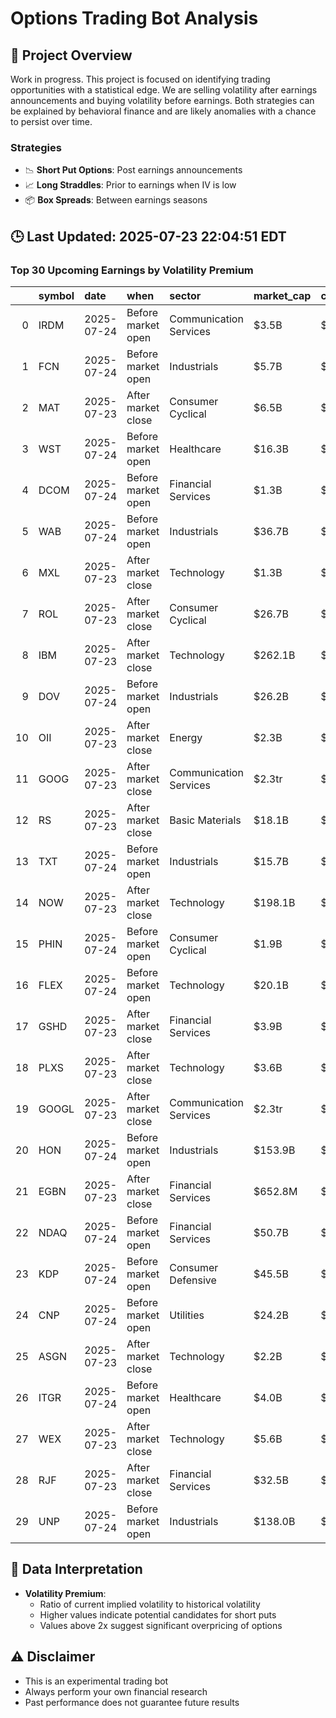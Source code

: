 # Options Trading Bot Analysis

## 🚀 Project Overview
Work in progress. This project is focused on identifying trading opportunities with a statistical edge.
We are selling volatility after earnings announcements and buying volatility before earnings.
Both strategies can be explained by behavioral finance and are likely anomalies with a chance to persist over time.

### Strategies
- 📉 **Short Put Options**: Post earnings announcements
- 📈 **Long Straddles**: Prior to earnings when IV is low
- 📦 **Box Spreads**: Between earnings seasons

## 🕒 Last Updated: 2025-07-23 22:04:51 EDT

### Top 30 Upcoming Earnings by Volatility Premium

|    | symbol   | date       | when               | sector                 | market_cap   | close   | hv_current   | iv_current   | vol_premium   |
|---:|:---------|:-----------|:-------------------|:-----------------------|:-------------|:--------|:-------------|:-------------|:--------------|
|  0 | IRDM     | 2025-07-24 | Before market open | Communication Services | $3.5B        | $31.88  | 25.90%       | 55.08%       | 2.13x         |
|  1 | FCN      | 2025-07-24 | Before market open | Industrials            | $5.7B        | $165.24 | 17.71%       | 37.36%       | 2.11x         |
|  2 | MAT      | 2025-07-23 | After market close | Consumer Cyclical      | $6.5B        | $19.89  | 23.40%       | 48.86%       | 2.09x         |
|  3 | WST      | 2025-07-24 | Before market open | Healthcare             | $16.3B       | $218.90 | 27.73%       | 57.52%       | 2.07x         |
|  4 | DCOM     | 2025-07-24 | Before market open | Financial Services     | $1.3B        | $28.37  | 32.06%       | 65.29%       | 2.04x         |
|  5 | WAB      | 2025-07-24 | Before market open | Industrials            | $36.7B       | $211.89 | 13.72%       | 27.76%       | 2.02x         |
|  6 | MXL      | 2025-07-23 | After market close | Technology             | $1.3B        | $15.44  | 45.07%       | 89.08%       | 1.98x         |
|  7 | ROL      | 2025-07-23 | After market close | Consumer Cyclical      | $26.7B       | $55.51  | 14.66%       | 28.70%       | 1.96x         |
|  8 | IBM      | 2025-07-23 | After market close | Technology             | $262.1B      | $281.96 | 18.40%       | 35.34%       | 1.92x         |
|  9 | DOV      | 2025-07-24 | Before market open | Industrials            | $26.2B       | $189.54 | 16.40%       | 30.55%       | 1.86x         |
| 10 | OII      | 2025-07-23 | After market close | Energy                 | $2.3B        | $21.13  | 29.34%       | 51.92%       | 1.77x         |
| 11 | GOOG     | 2025-07-23 | After market close | Communication Services | $2.3tr       | $192.11 | 22.38%       | 38.38%       | 1.71x         |
| 12 | RS       | 2025-07-23 | After market close | Basic Materials        | $18.1B       | $340.20 | 16.78%       | 28.76%       | 1.71x         |
| 13 | TXT      | 2025-07-24 | Before market open | Industrials            | $15.7B       | $86.04  | 16.19%       | 27.57%       | 1.70x         |
| 14 | NOW      | 2025-07-23 | After market close | Technology             | $198.1B      | $962.37 | 25.81%       | 43.62%       | 1.69x         |
| 15 | PHIN     | 2025-07-24 | Before market open | Consumer Cyclical      | $1.9B        | $47.77  | 25.95%       | 43.63%       | 1.68x         |
| 16 | FLEX     | 2025-07-24 | Before market open | Technology             | $20.1B       | $52.45  | 25.19%       | 41.87%       | 1.66x         |
| 17 | GSHD     | 2025-07-23 | After market close | Financial Services     | $3.9B        | $100.79 | 40.48%       | 66.53%       | 1.64x         |
| 18 | PLXS     | 2025-07-23 | After market close | Technology             | $3.6B        | $133.62 | 20.67%       | 33.87%       | 1.64x         |
| 19 | GOOGL    | 2025-07-23 | After market close | Communication Services | $2.3tr       | $191.34 | 23.17%       | 37.87%       | 1.63x         |
| 20 | HON      | 2025-07-24 | Before market open | Industrials            | $153.9B      | $236.58 | 14.96%       | 24.44%       | 1.63x         |
| 21 | EGBN     | 2025-07-23 | After market close | Financial Services     | $652.8M      | $21.35  | 39.76%       | 64.12%       | 1.61x         |
| 22 | NDAQ     | 2025-07-24 | Before market open | Financial Services     | $50.7B       | $88.93  | 14.64%       | 23.53%       | 1.61x         |
| 23 | KDP      | 2025-07-24 | Before market open | Consumer Defensive     | $45.5B       | $33.78  | 15.24%       | 24.49%       | 1.61x         |
| 24 | CNP      | 2025-07-24 | Before market open | Utilities              | $24.2B       | $37.76  | 14.19%       | 22.80%       | 1.61x         |
| 25 | ASGN     | 2025-07-23 | After market close | Technology             | $2.2B        | $49.73  | 37.78%       | 60.55%       | 1.60x         |
| 26 | ITGR     | 2025-07-24 | Before market open | Healthcare             | $4.0B        | $114.32 | 20.68%       | 33.09%       | 1.60x         |
| 27 | WEX      | 2025-07-23 | After market close | Technology             | $5.6B        | $160.68 | 27.95%       | 44.71%       | 1.60x         |
| 28 | RJF      | 2025-07-23 | After market close | Financial Services     | $32.5B       | $160.61 | 16.79%       | 26.85%       | 1.60x         |
| 29 | UNP      | 2025-07-24 | Before market open | Industrials            | $138.0B      | $229.24 | 15.31%       | 24.43%       | 1.60x         |

## 📝 Data Interpretation

- **Volatility Premium**: 
  - Ratio of current implied volatility to historical volatility
  - Higher values indicate potential candidates for short puts
  - Values above 2x suggest significant overpricing of options

## ⚠️ Disclaimer
- This is an experimental trading bot
- Always perform your own financial research
- Past performance does not guarantee future results
